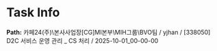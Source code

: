 # Task Info

**Path:** 카페24(주)\본사사업장\[CG]MI본부\MIH그룹\BVO팀 / yjhan / [338050] D2C 서비스 운영 관리 _ CS 처리 / 2025-10-01_00-00-00

